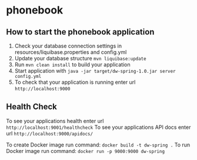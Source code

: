 # phonebook

How to start the phonebook application
---

1. Check your database connection settings in resources/liquibase.properties and config.yml
2. Update your database structure `mvn liquibase:update`
3. Run `mvn clean install` to build your application
4. Start application with `java -jar target/dw-spring-1.0.jar server config.yml`
5. To check that your application is running enter url `http://localhost:9000`

Health Check
---

To see your applications health enter url `http://localhost:9001/healthcheck`
To see your applications API docs enter url `http://localhost:9000/apidocs/`

To create Docker image run command: `docker build -t dw-spring .`
To run Docker image run command: `docker run -p 9000:9000 dw-spring`